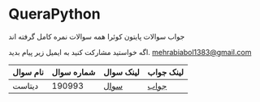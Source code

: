 # QueraPython
جواب سوالات پایتون کوئرا
همه سوالات نمره کامل گرفته اند

اگه خواستید مشارکت کنید به ایمیل زیر پیام بدید.
mehrabiabol1383@gmail.com

| نام سوال | شماره سوال | لینک سوال | لینک جواب |
|---|---|---|---|
| دیتاست | 190993 | [سوال](https://quera.org/problemset/190993) | [جواب](https://github.com/ABMNTM/QueraPython/blob/main/dataset.py)|
